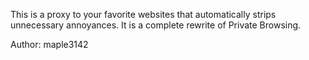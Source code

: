 This is a proxy to your favorite websites that automatically strips unnecessary annoyances. It is a complete rewrite of Private Browsing.

Author: maple3142
